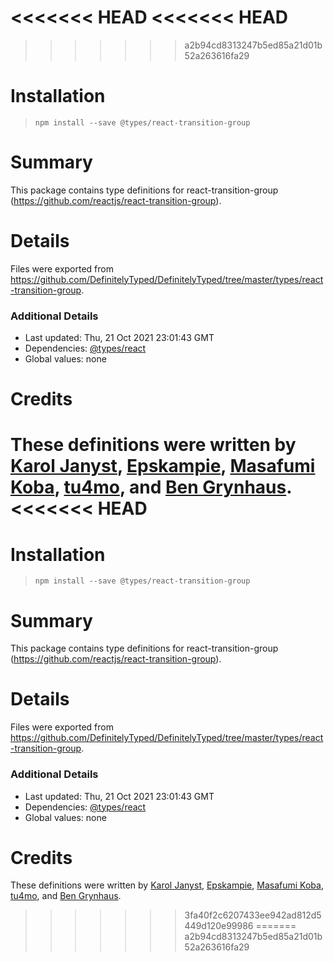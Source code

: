 <<<<<<< HEAD
<<<<<<< HEAD
=======
>>>>>>> a2b94cd8313247b5ed85a21d01b52a263616fa29
# Installation
> `npm install --save @types/react-transition-group`

# Summary
This package contains type definitions for react-transition-group (https://github.com/reactjs/react-transition-group).

# Details
Files were exported from https://github.com/DefinitelyTyped/DefinitelyTyped/tree/master/types/react-transition-group.

### Additional Details
 * Last updated: Thu, 21 Oct 2021 23:01:43 GMT
 * Dependencies: [@types/react](https://npmjs.com/package/@types/react)
 * Global values: none

# Credits
These definitions were written by [Karol Janyst](https://github.com/LKay), [Epskampie](https://github.com/Epskampie), [Masafumi Koba](https://github.com/ybiquitous), [tu4mo](https://github.com/tu4mo), and [Ben Grynhaus](https://github.com/bengry).
<<<<<<< HEAD
=======
# Installation
> `npm install --save @types/react-transition-group`

# Summary
This package contains type definitions for react-transition-group (https://github.com/reactjs/react-transition-group).

# Details
Files were exported from https://github.com/DefinitelyTyped/DefinitelyTyped/tree/master/types/react-transition-group.

### Additional Details
 * Last updated: Thu, 21 Oct 2021 23:01:43 GMT
 * Dependencies: [@types/react](https://npmjs.com/package/@types/react)
 * Global values: none

# Credits
These definitions were written by [Karol Janyst](https://github.com/LKay), [Epskampie](https://github.com/Epskampie), [Masafumi Koba](https://github.com/ybiquitous), [tu4mo](https://github.com/tu4mo), and [Ben Grynhaus](https://github.com/bengry).
>>>>>>> 3fa40f2c6207433ee942ad812d5449d120e99986
=======
>>>>>>> a2b94cd8313247b5ed85a21d01b52a263616fa29
